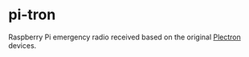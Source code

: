 # pi-tron

Raspberry Pi emergency radio received based on the original [Plectron](https://en.wikipedia.org/wiki/Plectron) devices.

